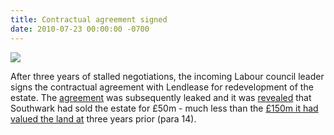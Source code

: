 ```yaml
---
title: Contractual agreement signed
date: 2010-07-23 00:00:00 -0700
---
```

![](https://www.london-se1.co.uk/news/imageuploads/1280161383_62.49.27.213.jpg)

After three years of stalled negotiations, the incoming Labour council leader signs the contractual agreement with Lendlease for redevelopment of the estate. The [agreement](http://southwarknotes.files.wordpress.com/2013/02/ra.pdf) was subsequently leaked and it was [revealed](https://www.independent.co.uk/news/uk/home-news/15bn-revamp-of-sink-estate-reveals-social-cleansing-plan-8482307.html) that Southwark had sold the estate for £50m - much less than the [£150m it had valued the land at](http://moderngov.southwark.gov.uk/Data/Overview%20&%20Scrutiny%20Committee/20070709/Agenda/Cover%20report.pdf) three years prior (para 14).

